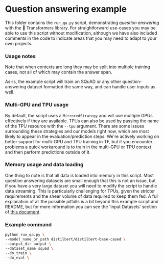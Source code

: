 <!---
Copyright 2021 The HuggingFace Team. All rights reserved.

Licensed under the Apache License, Version 2.0 (the "License");
you may not use this file except in compliance with the License.
You may obtain a copy of the License at

    http://www.apache.org/licenses/LICENSE-2.0

Unless required by applicable law or agreed to in writing, software
distributed under the License is distributed on an "AS IS" BASIS,
WITHOUT WARRANTIES OR CONDITIONS OF ANY KIND, either express or implied.
See the License for the specific language governing permissions and
limitations under the License.
-->

# Question answering example

This folder contains the `run_qa.py` script, demonstrating *question answering* with the 🤗 Transformers library.
For straightforward use-cases you may be able to use this script without modification, although we have also
included comments in the code to indicate areas that you may need to adapt to your own projects. 

### Usage notes
Note that when contexts are long they may be split into multiple training cases, not all of which may contain
the answer span. 

As-is, the example script will train on SQuAD or any other question-answering dataset formatted the same way, and can handle user
inputs as well.

### Multi-GPU and TPU usage

By default, the script uses a `MirroredStrategy` and will use multiple GPUs effectively if they are available. TPUs
can also be used by passing the name of the TPU resource with the `--tpu` argument. There are some issues surrounding
these strategies and our models right now, which are most likely to appear in the evaluation/prediction steps. We're
actively working on better support for multi-GPU and TPU training in TF, but if you encounter problems a quick 
workaround is to train in the multi-GPU or TPU context and then perform predictions outside of it.

### Memory usage and data loading

One thing to note is that all data is loaded into memory in this script. Most question answering datasets are small
enough that this is not an issue, but if you have a very large dataset you will need to modify the script to handle
data streaming. This is particularly challenging for TPUs, given the stricter requirements and the sheer volume of data
required to keep them fed. A full explanation of all the possible pitfalls is a bit beyond this example script and 
README, but for more information you can see the 'Input Datasets' section of 
[this document](https://www.tensorflow.org/guide/tpu).

### Example command
```bash
python run_qa.py \
--model_name_or_path distilbert/distilbert-base-cased \
--output_dir output \
--dataset_name squad \
--do_train \
--do_eval \
```
